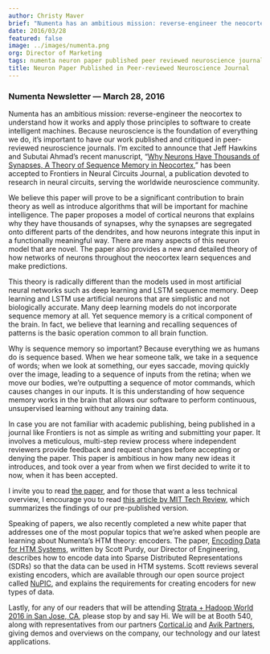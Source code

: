 ```yaml
---
author: Christy Maver
brief: "Numenta has an ambitious mission: reverse-engineer the neocortex to understand how it works and apply those principles to software to create intelligent machines.  Because neuroscience is the foundation of everything we do"
date: 2016/03/28
featured: false
image: ../images/numenta.png
org: Director of Marketing
tags: numenta neuron paper published peer reviewed neuroscience journal frontiers neural circuits neurons have thousands synapses theory sequence memory
title: Neuron Paper Published in Peer-reviewed Neuroscience Journal
---
```


### Numenta Newsletter &mdash; March 28, 2016

Numenta has an ambitious mission: reverse-engineer the neocortex to understand
how it works and apply those principles to software to create intelligent
machines.  Because neuroscience is the foundation of everything we do, it’s
important to have our work published and critiqued in peer-reviewed neuroscience
journals.  I’m excited to announce that Jeff Hawkins and Subutai Ahmad’s recent
manuscript, “[Why Neurons Have Thousands of Synapses, A Theory of Sequence
Memory in Neocortex](http://journal.frontiersin.org/article/10.3389/fncir.2016.00023/abstract),”
has been accepted to Frontiers in Neural Circuits Journal, a publication devoted
to research in neural circuits, serving the worldwide neuroscience community.

We believe this paper will prove to be a significant contribution to brain
theory as well as introduce algorithms that will be important for machine
intelligence.  The paper proposes a model of cortical neurons that explains why
they have thousands of synapses, why the synapses are segregated onto different
parts of the dendrites, and how neurons integrate this input in a functionally
meaningful way.  There are many aspects of this neuron model that are novel.
The paper also provides a new and detailed theory of how networks of neurons
throughout the neocortex learn sequences and make predictions.

This theory is radically different than the models used in most artificial
neural networks such as deep learning and LSTM sequence memory. Deep learning
and LSTM use artificial neurons that are simplistic and not biologically
accurate.  Many deep learning models do not incorporate sequence memory at all.
Yet sequence memory is a critical component of the brain.  In fact, we believe
that learning and recalling sequences of patterns is the basic operation common
to all brain function.

Why is sequence memory so important? Because everything we as humans do is
sequence based. When we hear someone talk, we take in a sequence of words; when
we look at something, our eyes saccade, moving quickly over the image, leading
to a sequence of inputs from the retina; when we move our bodies, we’re
outputting a sequence of motor commands, which causes changes in our inputs. It
is this understanding of how sequence memory works in the brain that allows our
software to perform continuous, unsupervised learning without any training data.

In case you are not familiar with academic publishing, being published in a
journal like Frontiers is not as simple as writing and submitting your paper.
It involves a meticulous, multi-step review process where independent reviewers
provide feedback and request changes before accepting or denying the paper.
This paper is ambitious in how many new ideas it introduces, and took over a
year from when we first decided to write it to now, when it has been accepted.

I invite you to read [the paper](http://journal.frontiersin.org/article/10.3389/fncir.2016.00023/abstract),
and for those that want a less technical overview, I encourage you to read
[this article by MIT Tech Review](https://www.technologyreview.com/s/543486/single-artificial-neuron-taught-to-recognize-hundreds-of-patterns/),
which summarizes the findings of our pre-published version.

Speaking of papers, we also recently completed a new white paper that addresses
one of the most popular topics that we’re asked when people are learning about
Numenta’s HTM theory: encoders.  The paper, [Encoding Data for HTM Systems](http://arxiv.org/abs/1602.05925),
written by Scott Purdy, our Director of Engineering, describes how to encode
data into Sparse Distributed Representations (SDRs) so that the data can be used
in HTM systems.  Scott reviews several existing encoders, which are available
through our open source project called [NuPIC](http://numenta.org), and explains
the requirements for creating encoders for new types of data.

Lastly, for any of our readers that will be attending [Strata + Hadoop World
2016 in San Jose, CA](/events/strata-hadoop-world-big-data-conference-2016.html),
please stop by and say Hi.  We will be at Booth 540, along with representatives
from our partners [Cortical.io](http://cortical.io) and
[Avik Partners](http://grokstream.com), giving demos and overviews on the
company, our technology and our latest applications.

